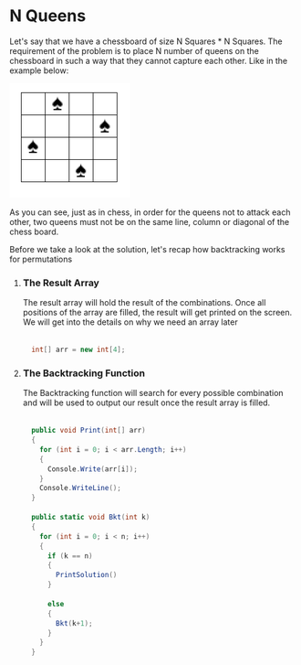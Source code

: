# N Queens

<p>Let's say that we have a chessboard of size N Squares * N Squares. The requirement of the problem is to place N number of queens on the chessboard in such a way that they cannot capture each other. Like in the example below: </p>

![alt text](https://github.com/tudoranghelina91/AlgorithmCodeSnippets/blob/master/Backtracking/nQueens.png)

<p>As you can see, just as in chess, in order for the queens not to attack each other, two queens must not be on the same line, column or diagonal of the chess board.</p>

<p>Before we take a look at the solution, let's recap how backtracking works for permutations</p>

<ol>
  <li>
    <h3>The Result Array</h3>
    <p>The result array will hold the result of the combinations. Once all positions of the array are filled, the result will get printed on the screen. We will get into the details on why we need an array later</p>
    
  ```C#

    int[] arr = new int[4];

  ```
    
  </li>
  <li>
    <h3>The Backtracking Function</h3>
  </li>
  <p>The Backtracking function will search for every possible combination and will be used to output our result once the result array is filled.</p>
  
  ```C#  
  
    public void Print(int[] arr)
    {
      for (int i = 0; i < arr.Length; i++)
      {
        Console.Write(arr[i]);
      }
      Console.WriteLine();
    }
    
    public static void Bkt(int k)
    {
      for (int i = 0; i < n; i++)
      {
        if (k == n) 
        {
          PrintSolution()
        }
        
        else
        {
          Bkt(k+1);
        }
      }
    }
    
  ```
  
</ol>
